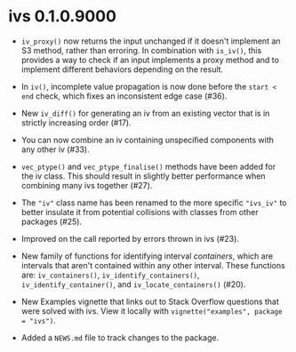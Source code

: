 # ivs 0.1.0.9000

* `iv_proxy()` now returns the input unchanged if it doesn't implement an S3
  method, rather than erroring. In combination with `is_iv()`, this provides a
  way to check if an input implements a proxy method and to implement different
  behaviors depending on the result.

* In `iv()`, incomplete value propagation is now done before the `start < end`
  check, which fixes an inconsistent edge case (#36).

* New `iv_diff()` for generating an iv from an existing vector that is in
  strictly increasing order (#17).

* You can now combine an iv containing unspecified components with any other iv
  (#33).

* `vec_ptype()` and `vec_ptype_finalise()` methods have been added for the iv
  class. This should result in slightly better performance when combining many
  ivs together (#27).

* The `"iv"` class name has been renamed to the more specific `"ivs_iv"` to
  better insulate it from potential collisions with classes from other packages
  (#25).

* Improved on the call reported by errors thrown in ivs (#23).

* New family of functions for identifying interval _containers_, which are
  intervals that aren't contained within any other interval. These functions
  are: `iv_containers()`, `iv_identify_containers()`, `iv_identify_container()`,
  and `iv_locate_containers()` (#20).

* New Examples vignette that links out to Stack Overflow questions that were
  solved with ivs. View it locally with `vignette("examples", package = "ivs")`.

* Added a `NEWS.md` file to track changes to the package.
